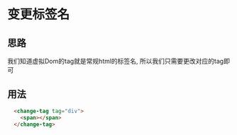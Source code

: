 # 变更标签名
## 思路
我们知道虚拟Dom的tag就是常规html的标签名, 所以我们只需要更改对应的tag即可

## 用法
```html
  <change-tag tag="div">
    <span></span>
  </change-tag>
```
